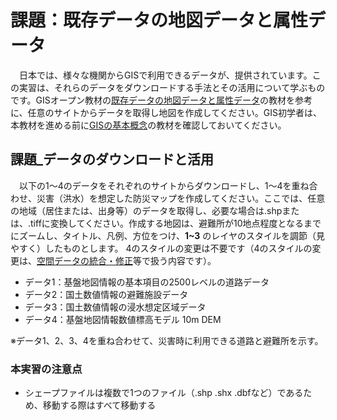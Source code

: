 # 課題：既存データの地図データと属性データ
　日本では、様々な機関からGISで利用できるデータが、提供されています。この実習は、それらのデータをダウンロードする手法とその活用について学ぶものです。GISオープン教材の[既存データの地図データと属性データ]の教材を参考に、任意のサイトからデータを取得し地図を作成してください。GIS初学者は、本教材を進める前に[GISの基本概念]の教材を確認しておいてください。

## 課題_データのダウンロードと活用
　以下の1〜4のデータをそれぞれのサイトからダウンロードし、1～4を重ね合わせ、災害（洪水）を想定した防災マップを作成してください。ここでは、任意の地域（居住または、出身等）のデータを取得し、必要な場合は.shpまたは、.tiffに変換してください。作成する地図は、避難所が10地点程度となるまでにズームし、タイトル、凡例、方位をつけ、**1~3** のレイヤのスタイルを調節（見やすく）したものとします。 4のスタイルの変更は不要です（4のスタイルの変更は、[空間データの統合・修正]等で扱う内容です）。

- データ1：基盤地図情報の基本項目の2500レベルの道路データ
- データ2：国土数値情報の避難施設データ
- データ3：国土数値情報の浸水想定区域データ
- データ4：基盤地図情報数値標高モデル 10m DEM

※データ1、2、3、4を重ね合わせて、災害時に利用できる道路と避難所を示す。

### 本実習の注意点
- シェープファイルは複数で1つのファイル（.shp .shx .dbfなど）であるため、移動する際はすべて移動する

[地理情報科学教育用スライド（GIScスライド）]:http://curricula.csis.u-tokyo.ac.jp/slide/4.html
[利用規約]:../../../policy.md
[その他のライセンスについて]:../../license.md
[よくある質問とエラー]:../../questions/questions.md

[GISの基本概念]:../../00/00.md
[QGISビギナーズマニュアル]:../../QGIS/QGIS.md
[GRASSビギナーズマニュアル]:../../GRASS/GRASS.md
[リモートセンシングとその解析]:../../06/06.md
[既存データの地図データと属性データ]:../../07/07.md
[空間データ]:../../08/08.md
[空間データベース]:../../09/09.md
[空間データの統合・修正]:../../10/10.md
[基本的な空間解析]:../../11/11.md
[ネットワーク分析]:../../12/12.md
[領域分析]:../../13/13.md
[点データの分析]:../../14/14.md
[ラスタデータの分析]:../../15/15.md
[傾向面分析]:../../16/16.md
[空間的自己相関]:../../17/17.md
[空間補間]:../../18/18.md
[空間相関分析]:../../19/19.md
[空間分析におけるスケール]:../../20/20.md
[視覚的伝達]:../../21/21.md
[参加型GISと社会貢献]:../../26/26.md

[地理院地図]:https://maps.gsi.go.jp
[e-Stat]:https://www.e-stat.go.jp/
[国土数値情報]:http://nlftp.mlit.go.jp/ksj/
[基盤地図情報]:http://www.gsi.go.jp/kiban/
[地理院タイル]:http://maps.gsi.go.jp/development/ichiran.html

[課題ページ_QGISビギナーズマニュアル]:../../tasks/t_qgis_entry.md
[課題ページ_GRASSビギナーズマニュアル]:../../tasks/t_grass_entry.md
[課題ページ_リモートセンシングとその解析]:../../tasks/t_06.md
[課題ページ_既存データの地図データと属性データ]:../../tasks/t_07.md
[課題ページ_空間データ]:../../tasks/t_08.md
[課題ページ_空間データベース]:../../tasks/t_09.md
[課題ページ_空間データの統合・修正]:../../tasks/t_10.md
[課題ページ_基本的な空間解析]:../../tasks/t_11.md
[課題ページ_ネットワーク分析]:../../tasks/t_12.md
[課題ページ_基本的な空間解析]:../../tasks/t_13.md
[課題ページ_点データの分析]:../../tasks/t_14.md
[課題ページ_ラスタデータの分析]:../../tasks/t_15.md
[課題ページ_空間補間]:../../tasks/t_18.md
[課題ページ_視覚的伝達]:../../tasks/t_21.md
[課題ページ_参加型GISと社会貢献]:../../tasks/t_26.md
